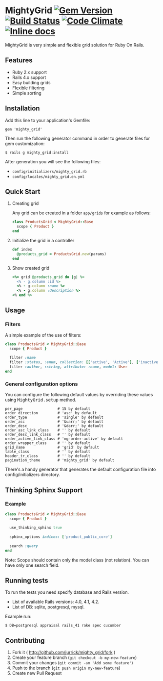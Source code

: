 # MightyGrid [![Gem Version](http://img.shields.io/gem/v/mighty_grid.svg)](http://badge.fury.io/rb/mighty_grid) [![Build Status](https://travis-ci.org/jurrick/mighty_grid.svg?branch=master)](https://travis-ci.org/jurrick/mighty_grid) [![Code Climate](https://codeclimate.com/github/jurrick/mighty_grid.png)](https://codeclimate.com/github/jurrick/mighty_grid) [![Inline docs](http://inch-ci.org/github/jurrick/mighty_grid.png)](http://inch-ci.org/github/jurrick/mighty_grid)

MightyGrid is very simple and flexible grid solution for Ruby On Rails.

## Features

* Ruby 2.x support
* Rails 4.x support
* Easy building grids
* Flexible filtering
* Simple sorting

## Installation

Add this line to your application's Gemfile:

    gem 'mighty_grid'

Then run the following generator command in order to generate files for gem customization:

    $ rails g mighty_grid:install

After generation you will see the following files:

  * `config/initializers/mighty_grid.rb`
  * `config/locales/mighty_grid.en.yml`

## Quick Start

1. Creating grid

    Any grid can be created in a folder `app/grids` for example as follows:

    ```ruby
    class ProductsGrid < MightyGrid::Base
      scope { Product }
    end
    ```

2. Initialize the grid in a controller

    ```ruby
    def index
      @products_grid = ProductsGrid.new(params)
    end
    ```

3. Show created grid

    ```ruby
    <%= grid @products_grid do |g| %>
      <% - g.column :id %>
      <% - g.column :name %>
      <% - g.column :description %>
    <% end %>
    ```

## Usage

### Filters

A simple example of the use of filters:

```ruby
class ProductsGrid < MightyGrid::Base
  scope { Product }
  
  filter :name
  filter :status, :enum, collection: [['active', 'Active'], ['inactive', 'Inactive']]
  filter :author, :string, attribute: :name, model: User
end
```

### General configuration options

You can configure the following default values by overriding these values using <tt>MightyGrid.setup</tt> method.

```
per_page                # 15 by default
order_direction         # 'asc' by default
order_type              # 'single' by default
order_asc               # '&uarr;' by default
order_desc              # '&darr;' by default
order_asc_link_class    # '' by default
order_desc_link_class   # '' by default
order_active_link_class # 'mg-order-active' by default
order_wrapper_class     # '' by default
grid_name               # 'grid' by default
table_class             # '' by default
header_tr_class         # '' by default
pagination_theme        # 'mighty_grid' by default
```

There's a handy generator that generates the default configuration file into config/initializers directory.

## Thinking Sphinx Support

### Example

```ruby
class ProductsGrid < MightyGrid::Base
  scope { Product }
  
  use_thinking_sphinx true
  
  sphinx_options indices: ['product_public_core']
  
  search :query
end
```

Note: Scope should contain only the model class (not relation). You can have only one search field.

## Running tests

To run the tests you need specify database and Rails version.

* List of available Rails versions: 4.0, 4.1, 4.2.
* List of DB: sqlite, postgresql, mysql.

Example run:

    $ DB=postgresql appraisal rails_41 rake spec cucumber

## Contributing

1. Fork it ( http://github.com/jurrick/mighty_grid/fork )
2. Create your feature branch (`git checkout -b my-new-feature`)
3. Commit your changes (`git commit -am 'Add some feature'`)
4. Push to the branch (`git push origin my-new-feature`)
5. Create new Pull Request
